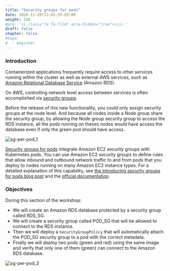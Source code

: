 ```yaml
---
title: "Security groups for pods"
date: 2020-11-26T13:01:55-05:00
weight: 320
#pre: '<i class="fa fa-film" aria-hidden="true"></i> '
draft: false
chapter: false
#tags:
#  - beginner
---
```


### Introduction

Containerized applications frequently require access to other services running within the cluster as well as external AWS services, such as [Amazon Relational Database Service](https://www.google.com/url?sa=t&rct=j&q=&esrc=s&source=web&cd=&cad=rja&uact=8&ved=2ahUKEwiYkYfF9bHtAhWEwFkKHT6nD7kQFjAAegQIARAD&url=https%3A%2F%2Faws.amazon.com%2Frds%2F&usg=AOvVaw1EJQFNeMAoVICsb0iec7IR) (Amazon RDS).

On AWS, controlling network level access between services is often accomplished via [security groups](https://docs.aws.amazon.com/AWSEC2/latest/UserGuide/ec2-security-groups.html).

Before the release of this new functionality, you could only assign security groups at the node level. And because all nodes inside a Node group share the security group, by allowing the Node group security group to access the RDS instance, all the pods running on theses nodes would have access the database even if only the green pod should have access.

![sg-per-pod_1](/images/sg-per-pod/sg-per-pod_1.png)

[Security groups for pods](https://docs.aws.amazon.com/eks/latest/userguide/security-groups-for-pods.html) integrate Amazon EC2 security groups with Kubernetes pods. You can use Amazon EC2 security groups to define rules that allow inbound and outbound network traffic to and from pods that you deploy to nodes running on many Amazon EC2 instance types. For a detailed explanation of this capability, see [the Introducing security groups for pods blog post](https://aws.amazon.com/blogs/containers/introducing-security-groups-for-pods/) and the [official documentation](https://docs.aws.amazon.com/eks/latest/userguide/security-groups-for-pods.html).

### Objectives

During this section of the workshop:

* We will create an Amazon RDS database protected by a security group called RDS_SG.
* We will create a security group called POD_SG that will be allowed to connect to the RDS instance.
* Then we will deploy a `SecurityGroupPolicy` that will automatically attach the POD_SG security group to a pod with the correct metadata.
* Finally we will deploy two pods (green and red) using the same image and verify that only one of them (green) can connect to the Amazon RDS database.

![sg-per-pod_3](/images/sg-per-pod/sg-per-pod_3.png)
